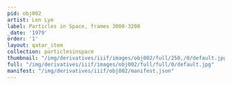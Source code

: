 ```yaml
---
pid: obj002
artist: Len Lye
label: Particles in Space, frames 3000-3200
_date: '1979'
order: '1'
layout: qatar_item
collection: particlesinspace
thumbnail: "/img/derivatives/iiif/images/obj002/full/250,/0/default.jpg"
full: "/img/derivatives/iiif/images/obj002/full/full/0/default.jpg"
manifest: "/img/derivatives/iiif/obj002/manifest.json"
---
```

